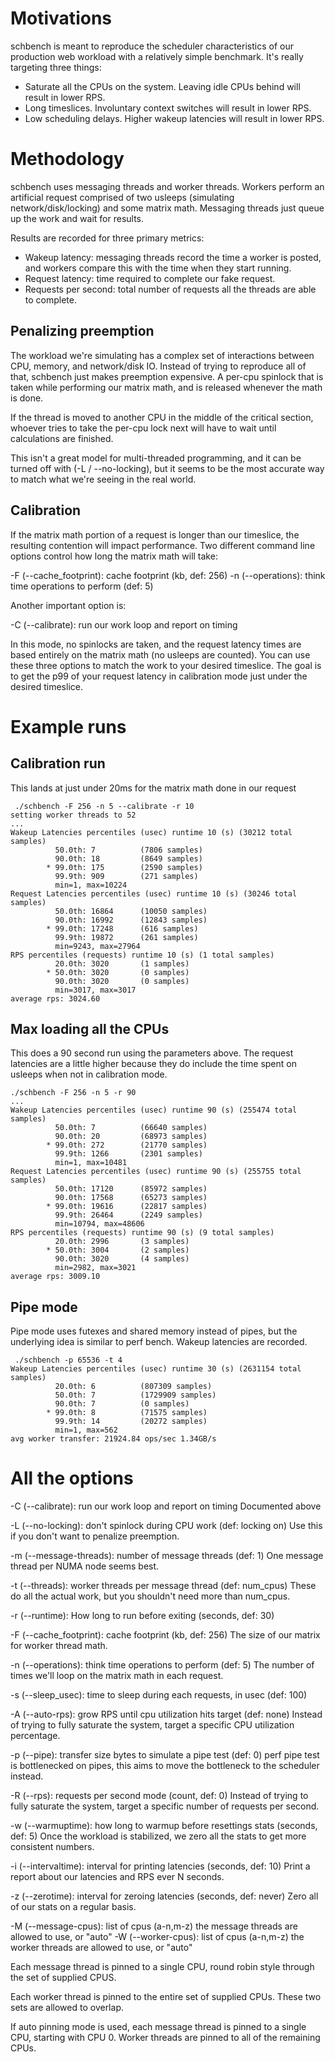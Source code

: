 
# Motivations

schbench is meant to reproduce the scheduler characteristics of our production
web workload with a relatively simple benchmark.  It's really targeting three
things:

- Saturate all the CPUs on the system.  Leaving idle CPUs behind will result in
  lower RPS.
- Long timeslices.  Involuntary context switches will result in lower RPS.
- Low scheduling delays.  Higher wakeup latencies will result in lower RPS.

# Methodology

schbench uses messaging threads and worker threads.  Workers perform an
artificial request comprised of two usleeps (simulating network/disk/locking)
and some matrix math.  Messaging threads just queue up the work and wait for
results.

Results are recorded for three primary metrics:

- Wakeup latency: messaging threads record the time a worker is posted, and
  workers compare this with the time when they start running.
- Request latency: time required to complete our fake request.
- Requests per second: total number of requests all the threads are able to
  complete.

## Penalizing preemption

The workload we're simulating has a complex set of interactions between CPU,
memory, and network/disk IO.  Instead of trying to reproduce all of that,
schbench just makes preemption expensive.   A per-cpu spinlock that is taken
while performing our matrix math, and is released whenever the math is done.

If the thread is moved to another CPU in the middle of the critical section,
whoever tries to take the per-cpu lock next will have to wait until
calculations are finished.

This isn't a great model for multi-threaded programming, and it can be turned
off with (-L / --no-locking), but it seems to be the most accurate way to match
what we're seeing in the real world.

## Calibration

If the matrix math portion of a request is longer than our timeslice, the
resulting contention will impact performance.  Two different command line
options control how long the matrix math will take:

-F (--cache_footprint): cache footprint (kb, def: 256)
-n (--operations): think time operations to perform (def: 5)

Another important option is:

-C (--calibrate): run our work loop and report on timing

In this mode, no spinlocks are taken, and the request latency times are based
entirely on the matrix math (no usleeps are counted).  You can use these three
options to match the work to your desired timeslice.  The goal is to get the
p99 of your request latency in calibration mode just under the desired
timeslice.

# Example runs
## Calibration run

This lands at just under 20ms for the matrix math done in our request

```
 ./schbench -F 256 -n 5 --calibrate -r 10
setting worker threads to 52
...
Wakeup Latencies percentiles (usec) runtime 10 (s) (30212 total samples)
          50.0th: 7          (7806 samples)
          90.0th: 18         (8649 samples)
        * 99.0th: 175        (2590 samples)
          99.9th: 909        (271 samples)
          min=1, max=10224
Request Latencies percentiles (usec) runtime 10 (s) (30246 total samples)
          50.0th: 16864      (10050 samples)
          90.0th: 16992      (12843 samples)
        * 99.0th: 17248      (616 samples)
          99.9th: 19872      (261 samples)
          min=9243, max=27964
RPS percentiles (requests) runtime 10 (s) (1 total samples)
          20.0th: 3020       (1 samples)
        * 50.0th: 3020       (0 samples)
          90.0th: 3020       (0 samples)
          min=3017, max=3017
average rps: 3024.60
```

## Max loading all the CPUs

This does a 90 second run using the parameters above.  The request latencies
are a little higher because they do include the time spent on usleeps when not
in calibration mode.
```
./schbench -F 256 -n 5 -r 90
...
Wakeup Latencies percentiles (usec) runtime 90 (s) (255474 total samples)
          50.0th: 7          (66640 samples)
          90.0th: 20         (68973 samples)
        * 99.0th: 272        (21770 samples)
          99.9th: 1266       (2301 samples)
          min=1, max=10481
Request Latencies percentiles (usec) runtime 90 (s) (255755 total samples)
          50.0th: 17120      (85972 samples)
          90.0th: 17568      (65273 samples)
        * 99.0th: 19616      (22817 samples)
          99.9th: 26464      (2249 samples)
          min=10794, max=48606
RPS percentiles (requests) runtime 90 (s) (9 total samples)
          20.0th: 2996       (3 samples)
        * 50.0th: 3004       (2 samples)
          90.0th: 3020       (4 samples)
          min=2982, max=3021
average rps: 3009.10
```

## Pipe mode

Pipe mode uses futexes and shared memory instead of pipes, but the underlying
idea is similar to perf bench.  Wakeup latencies are recorded.

```
 ./schbench -p 65536 -t 4
Wakeup Latencies percentiles (usec) runtime 30 (s) (2631154 total samples)
          20.0th: 6          (807309 samples)
          50.0th: 7          (1729909 samples)
          90.0th: 7          (0 samples)
        * 99.0th: 8          (71575 samples)
          99.9th: 14         (20272 samples)
          min=1, max=562
avg worker transfer: 21924.84 ops/sec 1.34GB/s
```
# All the options

-C (--calibrate): run our work loop and report on timing
Documented above

-L (--no-locking): don't spinlock during CPU work (def: locking on)
Use this if you don't want to penalize preemption.

-m (--message-threads): number of message threads (def: 1)
One message thread per NUMA node seems best.

-t (--threads): worker threads per message thread (def: num_cpus)
These do all the actual work, but you shouldn't need more than num_cpus.

-r (--runtime): How long to run before exiting (seconds, def: 30)

-F (--cache_footprint): cache footprint (kb, def: 256)
The size of our matrix for worker thread math.

-n (--operations): think time operations to perform (def: 5)
The number of times we'll loop on the matrix math in each request.

-s (--sleep_usec): time to sleep during each requests, in usec (def: 100)

-A (--auto-rps): grow RPS until cpu utilization hits target (def: none)
Instead of trying to fully saturate the system, target a specific CPU utilization percentage.

-p (--pipe): transfer size bytes to simulate a pipe test (def: 0)
perf pipe test is bottlenecked on pipes, this aims to move the bottleneck to the scheduler instead.

-R (--rps): requests per second mode (count, def: 0)
Instead of trying to fully saturate the system, target a specific number of requests per second.

-w (--warmuptime): how long to warmup before resettings stats (seconds, def: 5)
Once the workload is stabilized, we zero all the stats to get more consistent numbers.

-i (--intervaltime): interval for printing latencies (seconds, def: 10)
Print a report about our latencies and RPS ever N seconds.

-z (--zerotime): interval for zeroing latencies (seconds, def: never)
Zero all of our stats on a regular basis.

-M (--message-cpus): list of cpus (a-n,m-z) the message threads are allowed to use, or "auto"
-W (--worker-cpus): list of cpus (a-n,m-z) the worker threads are allowed to use, or "auto"

Each message thread is pinned to a single CPU, round robin style through the set of
supplied CPUS.

Each worker thread is pinned to the entire set of supplied CPUs.  These two
sets are allowed to overlap.

If auto pinning mode is used, each message thread is pinned to a single CPU,
starting with CPU 0.  Worker threads are pinned to all of the remaining CPUs.
